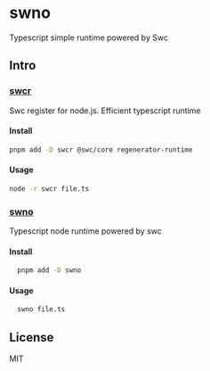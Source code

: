 # swno

Typescript simple runtime powered by Swc

## Intro

### [swcr](./packages/swcr)

Swc register for node.js. Efficient typescript runtime

#### Install

```bash
pnpm add -D swcr @swc/core regenerator-runtime
```

#### Usage

```bash
node -r swcr file.ts
```

### [swno](./packages/swno)

Typescript node runtime powered by swc

#### Install

```bash
  pnpm add -D swno
```

#### Usage

```bash
  swno file.ts
```

## License

MIT
